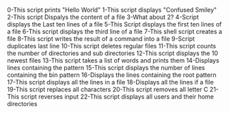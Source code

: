 0-This script prints "Hello World"
1-This script displays "Confused Smiley"
2-This script Dispalys the content of a file
3-What about 2?
4-Script displays the Last ten lines of a file
5-This Script displays the first ten lines of a file
6-This script displays the third line of a file
7-This shell script creates a file
8-This script writes the result of a command into a file
9-Script duplicates last line
10-This script deletes regular files
11-This script counts the number of directories and sub directories
12-This script displays the 10 newest files
13-This script takes a list of words and prints them
14-Displays lines containing the pattern
15-This script displays the number of lines containing the bin pattern
16-Displays the lines containing the root pattern
17-This script displays all the lines in a file
18-Displays all the lines if a file
19-This script replaces all characters
20-This script removes all letter C
21-This script reverses input
22-This script displays all users and their home directories
